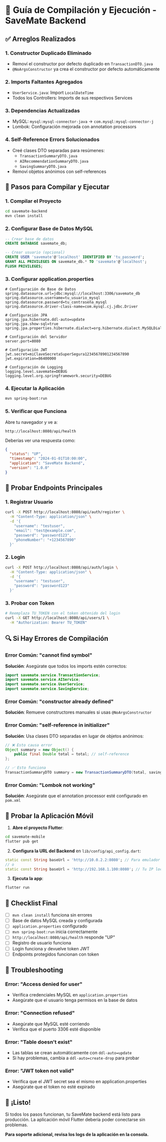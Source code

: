 # 🚀 Guía de Compilación y Ejecución - SaveMate Backend

## ✅ Arreglos Realizados

### 1. **Constructor Duplicado Eliminado**
- Removí el constructor por defecto duplicado en `TransactionDTO.java`
- `@NoArgsConstructor` ya crea el constructor por defecto automáticamente

### 2. **Imports Faltantes Agregados**
- `UserService.java`: Import `LocalDateTime`
- Todos los Controllers: Imports de sus respectivos Services

### 3. **Dependencias Actualizadas**
- MySQL: `mysql:mysql-connector-java` → `com.mysql:mysql-connector-j`
- Lombok: Configuración mejorada con annotation processors

### 4. **Self-Reference Errors Solucionados**
- Creé clases DTO separadas para resúmenes:
  - `TransactionSummaryDTO.java`
  - `AIRecommendationSummaryDTO.java`
  - `SavingSummaryDTO.java`
- Removí objetos anónimos con self-references

## 🔧 Pasos para Compilar y Ejecutar

### 1. **Compilar el Proyecto**
```bash
cd savemate-backend
mvn clean install
```

### 2. **Configurar Base de Datos MySQL**
```sql
-- Crear base de datos
CREATE DATABASE savemate_db;

-- Crear usuario (opcional)
CREATE USER 'savemate'@'localhost' IDENTIFIED BY 'tu_password';
GRANT ALL PRIVILEGES ON savemate_db.* TO 'savemate'@'localhost';
FLUSH PRIVILEGES;
```

### 3. **Configurar application.properties**
```properties
# Configuración de Base de Datos
spring.datasource.url=jdbc:mysql://localhost:3306/savemate_db
spring.datasource.username=tu_usuario_mysql
spring.datasource.password=tu_contraseña_mysql
spring.datasource.driver-class-name=com.mysql.cj.jdbc.Driver

# Configuración JPA
spring.jpa.hibernate.ddl-auto=update
spring.jpa.show-sql=true
spring.jpa.properties.hibernate.dialect=org.hibernate.dialect.MySQLDialect

# Configuración del Servidor
server.port=8080

# Configuración JWT
jwt.secret=miClaveSecretaSuperSegura12345678901234567890
jwt.expiration=86400000

# Configuración de Logging
logging.level.savemate=DEBUG
logging.level.org.springframework.security=DEBUG
```

### 4. **Ejecutar la Aplicación**
```bash
mvn spring-boot:run
```

### 5. **Verificar que Funciona**
Abre tu navegador y ve a:
```
http://localhost:8080/api/health
```

Deberías ver una respuesta como:
```json
{
  "status": "UP",
  "timestamp": "2024-01-01T10:00:00",
  "application": "SaveMate Backend",
  "version": "1.0.0"
}
```

## 🧪 Probar Endpoints Principales

### 1. **Registrar Usuario**
```bash
curl -X POST http://localhost:8080/api/auth/register \
  -H "Content-Type: application/json" \
  -d '{
    "username": "testuser",
    "email": "test@example.com",
    "password": "password123",
    "phoneNumber": "+1234567890"
  }'
```

### 2. **Login**
```bash
curl -X POST http://localhost:8080/api/auth/login \
  -H "Content-Type: application/json" \
  -d '{
    "username": "testuser",
    "password": "password123"
  }'
```

### 3. **Probar con Token**
```bash
# Reemplaza TU_TOKEN con el token obtenido del login
curl -X GET http://localhost:8080/api/users/1 \
  -H "Authorization: Bearer TU_TOKEN"
```

## 🔍 Si Hay Errores de Compilación

### Error Común: "cannot find symbol"
**Solución**: Asegúrate que todos los imports estén correctos:
```java
import savemate.service.TransactionService;
import savemate.service.AIService;
import savemate.service.UserService;
import savemate.service.SavingService;
```

### Error Común: "constructor already defined"
**Solución**: Remueve constructores manuales si usas `@NoArgsConstructor`

### Error Común: "self-reference in initializer"
**Solución**: Usa clases DTO separadas en lugar de objetos anónimos:
```java
// ❌ Esto causa error
Object summary = new Object() {
    public final Double total = total; // self-reference
};

// ✅ Esto funciona
TransactionSummaryDTO summary = new TransactionSummaryDTO(total, savings, transactions);
```

### Error Común: "Lombok not working"
**Solución**: Asegúrate que el annotation processor esté configurado en `pom.xml`

## 📱 Probar la Aplicación Móvil

1. **Abre el proyecto Flutter**:
```bash
cd savemate-mobile
flutter pub get
```

2. **Configura la URL del Backend** en `lib/config/api_config.dart`:
```dart
static const String baseUrl = 'http://10.0.2.2:8080'; // Para emulador
// o
static const String baseUrl = 'http://192.168.1.100:8080'; // Tu IP local
```

3. **Ejecuta la app**:
```bash
flutter run
```

## 🎯 Checklist Final

- [ ] `mvn clean install` funciona sin errores
- [ ] Base de datos MySQL creada y configurada
- [ ] `application.properties` configurado
- [ ] `mvn spring-boot:run` inicia correctamente
- [ ] `http://localhost:8080/api/health` responde "UP"
- [ ] Registro de usuario funciona
- [ ] Login funciona y devuelve token JWT
- [ ] Endpoints protegidos funcionan con token

## 🚨 Troubleshooting

### **Error: "Access denied for user"**
- Verifica credenciales MySQL en `application.properties`
- Asegúrate que el usuario tenga permisos en la base de datos

### **Error: "Connection refused"**
- Asegúrate que MySQL esté corriendo
- Verifica que el puerto 3306 esté disponible

### **Error: "Table doesn't exist"**
- Las tablas se crean automáticamente con `ddl-auto=update`
- Si hay problemas, cambia a `ddl-auto=create-drop` para probar

### **Error: "JWT token not valid"**
- Verifica que el JWT secret sea el mismo en application.properties
- Asegúrate que el token no esté expirado

## 🎉 ¡Listo!

Si todos los pasos funcionan, tu SaveMate backend está listo para producción. La aplicación móvil Flutter debería poder conectarse sin problemas.

**Para soporte adicional, revisa los logs de la aplicación en la consola.**